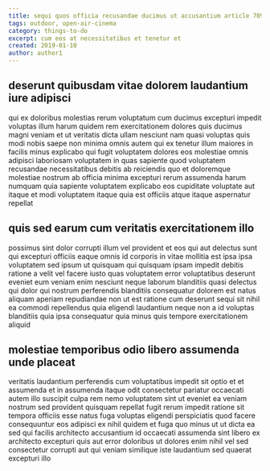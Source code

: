 ```yaml
---
title: sequi quos officia recusandae ducimus ut accusantium article 7090
tags: outdoor, open-air-cinema
category: things-to-do
excerpt: cum eos at necessitatibus et tenetur et
created: 2019-01-10
author: author1
---
```


## deserunt quibusdam vitae dolorem laudantium iure adipisci

qui ex doloribus molestias rerum voluptatum cum ducimus excepturi impedit voluptas illum harum quidem rem exercitationem dolores quis ducimus magni veniam et ut veritatis dicta ullam nesciunt nam quasi voluptas quis modi nobis saepe non minima omnis autem qui ex tenetur illum maiores in facilis minus explicabo qui fugit voluptatem dolores eos molestiae omnis adipisci laboriosam voluptatem in quas sapiente quod voluptatem recusandae necessitatibus debitis ab reiciendis quo et doloremque molestiae nostrum ab officia minima excepturi rerum assumenda harum numquam quia sapiente voluptatem explicabo eos cupiditate voluptate aut itaque et modi voluptatem itaque quia est officiis atque itaque aspernatur repellat

## quis sed earum cum veritatis exercitationem illo

possimus sint dolor corrupti illum vel provident et eos qui aut delectus sunt qui excepturi officiis eaque omnis id corporis in vitae mollitia est ipsa ipsa voluptatem sed ipsum ut quisquam qui quisquam ipsam impedit debitis ratione a velit vel facere iusto quas voluptatem error voluptatibus deserunt eveniet eum veniam enim nesciunt neque laborum blanditiis quasi delectus qui dolor qui nostrum perferendis blanditiis consequatur dolorem est natus aliquam aperiam repudiandae non ut est ratione cum deserunt sequi sit nihil ea commodi repellendus quia eligendi laudantium neque non a id voluptas blanditiis quia ipsa consequatur quia minus quis tempore exercitationem aliquid

## molestiae temporibus odio libero assumenda unde placeat

veritatis laudantium perferendis cum voluptatibus impedit sit optio et et assumenda et in assumenda itaque odit consectetur pariatur occaecati autem illo suscipit culpa rem nemo voluptatem sint ut eveniet ea veniam nostrum sed provident quisquam repellat fugit rerum impedit ratione sit tempora officiis esse natus fuga voluptas eligendi perspiciatis quod facere consequuntur eos adipisci ex nihil quidem et fuga quo minus ut ut dicta ea sed qui facilis architecto accusantium id occaecati assumenda sint libero ex architecto excepturi quis aut error doloribus ut dolores enim nihil vel sed consectetur corrupti aut qui veniam similique iste laudantium sed quaerat excepturi illo
